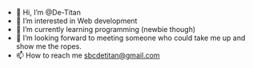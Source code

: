 - 👋 Hi, I’m @De-Titan
- 👀 I’m interested in Web development
- 🌱 I’m currently learning programming (newbie though)
- 💞️ I’m looking forward to meeting someone who could take me up and show me the ropes.
- 📫 How to reach me sbcdetitan@gmail.com

<!---
De-Titan/De-Titan is a ✨ special ✨ repository because its `README.md` (this file) appears on your GitHub profile.
You can click the Preview link to take a look at your changes.
--->
